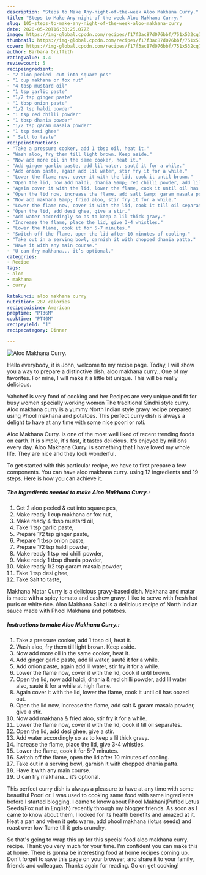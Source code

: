 ```yaml
---
description: "Steps to Make Any-night-of-the-week Aloo Makhana Curry."
title: "Steps to Make Any-night-of-the-week Aloo Makhana Curry."
slug: 105-steps-to-make-any-night-of-the-week-aloo-makhana-curry
date: 2020-05-20T16:30:25.077Z
image: https://img-global.cpcdn.com/recipes/f17f3ac87d076bbf/751x532cq70/aloo-makhana-curry-recipe-main-photo.jpg
thumbnail: https://img-global.cpcdn.com/recipes/f17f3ac87d076bbf/751x532cq70/aloo-makhana-curry-recipe-main-photo.jpg
cover: https://img-global.cpcdn.com/recipes/f17f3ac87d076bbf/751x532cq70/aloo-makhana-curry-recipe-main-photo.jpg
author: Barbara Griffith
ratingvalue: 4.4
reviewcount: 5
recipeingredient:
- "2 aloo peeled  cut into square pcs"
- "1 cup makhana or fox nut"
- "4 tbsp mustard oil"
- "1 tsp garlic paste"
- "1/2 tsp ginger paste"
- "1 tbsp onion paste"
- "1/2 tsp haldi powder"
- "1 tsp red chilli powder"
- "1 tbsp dhania powder"
- "1/2 tsp garam masala powder"
- "1 tsp desi ghee"
- " Salt to taste"
recipeinstructions:
- "Take a pressure cooker, add 1 tbsp oil, heat it."
- "Wash aloo, fry them till light brown. Keep aside."
- "Now add more oil in the same cooker, heat it."
- "Add ginger garlic paste, add lil water, sauté it for a while."
- "Add onion paste, again add lil water, stir fry it for a while."
- "Lower the flame now, cover it with the lid, cook it until brown."
- "Open the lid, now add haldi, dhania &amp; red chilli powder, add lil water also, sauté it for a while at high flame."
- "Again cover it with the lid, lower the flame, cook it until oil has oozed out."
- "Open the lid now, increase the flame, add salt &amp; garam masala powder, give a stir."
- "Now add makhana &amp; fried aloo, stir fry it for a while."
- "Lower the flame now, cover it with the lid, cook it till oil separates."
- "Open the lid, add desi ghee, give a stir."
- "Add water accordingly so as to keep a lil thick gravy."
- "Increase the flame, place the lid, give 3-4 whistles."
- "Lower the flame, cook it for 5-7 minutes."
- "Switch off the flame, open the lid after 10 minutes of cooling."
- "Take out in a serving bowl, garnish it with chopped dhania patta."
- "Have it with any main course."
- "U can fry makhana... it’s optional."
categories:
- Recipe
tags:
- aloo
- makhana
- curry

katakunci: aloo makhana curry 
nutrition: 287 calories
recipecuisine: American
preptime: "PT36M"
cooktime: "PT40M"
recipeyield: "1"
recipecategory: Dinner

---
```



![Aloo Makhana Curry.](https://img-global.cpcdn.com/recipes/f17f3ac87d076bbf/751x532cq70/aloo-makhana-curry-recipe-main-photo.jpg)

Hello everybody, it is John, welcome to my recipe page. Today, I will show you a way to prepare a distinctive dish, aloo makhana curry.. One of my favorites. For mine, I will make it a little bit unique. This will be really delicious.

Vahchef is very fond of cooking and her Recipes are very unique and fit for busy women specially working women The traditional Sindhi style curry. Aloo makhana curry is a yummy North Indian style gravy recipe prepared using Phool makhana and potatoes. This perfect curry dish is always a delight to have at any time with some nice poori or roti.

Aloo Makhana Curry. is one of the most well liked of recent trending foods on earth. It is simple, it's fast, it tastes delicious. It's enjoyed by millions every day. Aloo Makhana Curry. is something that I have loved my whole life. They are nice and they look wonderful.


To get started with this particular recipe, we have to first prepare a few components. You can have aloo makhana curry. using 12 ingredients and 19 steps. Here is how you can achieve it.

<!--inarticleads1-->

##### The ingredients needed to make Aloo Makhana Curry.:

1. Get 2 aloo peeled &amp; cut into square pcs,
1. Make ready 1 cup makhana or fox nut,
1. Make ready 4 tbsp mustard oil,
1. Take 1 tsp garlic paste,
1. Prepare 1/2 tsp ginger paste,
1. Prepare 1 tbsp onion paste,
1. Prepare 1/2 tsp haldi powder,
1. Make ready 1 tsp red chilli powder,
1. Make ready 1 tbsp dhania powder,
1. Make ready 1/2 tsp garam masala powder,
1. Take 1 tsp desi ghee,
1. Take  Salt to taste,


Makhana Matar Curry is a delicious gravy-based dish. Makhana and matar is made with a spicy tomato and cashew gravy. I like to serve with fresh hot puris or white rice. Aloo Makhana Sabzi is a delicious recipe of North Indian sauce made with Phool Makhana and potatoes. 

<!--inarticleads2-->

##### Instructions to make Aloo Makhana Curry.:

1. Take a pressure cooker, add 1 tbsp oil, heat it.
1. Wash aloo, fry them till light brown. Keep aside.
1. Now add more oil in the same cooker, heat it.
1. Add ginger garlic paste, add lil water, sauté it for a while.
1. Add onion paste, again add lil water, stir fry it for a while.
1. Lower the flame now, cover it with the lid, cook it until brown.
1. Open the lid, now add haldi, dhania &amp; red chilli powder, add lil water also, sauté it for a while at high flame.
1. Again cover it with the lid, lower the flame, cook it until oil has oozed out.
1. Open the lid now, increase the flame, add salt &amp; garam masala powder, give a stir.
1. Now add makhana &amp; fried aloo, stir fry it for a while.
1. Lower the flame now, cover it with the lid, cook it till oil separates.
1. Open the lid, add desi ghee, give a stir.
1. Add water accordingly so as to keep a lil thick gravy.
1. Increase the flame, place the lid, give 3-4 whistles.
1. Lower the flame, cook it for 5-7 minutes.
1. Switch off the flame, open the lid after 10 minutes of cooling.
1. Take out in a serving bowl, garnish it with chopped dhania patta.
1. Have it with any main course.
1. U can fry makhana... it’s optional.


This perfect curry dish is always a pleasure to have at any time with some beautiful Poori or. I was used to cooking same food with same ingredients before I started blogging. I came to know about Phool Makhani(Puffed Lotus Seeds/Fox nut in English) recently through my blogger friends. As soon as I came to know about them, I looked for its health benefits and amazed at it. Heat a pan and when it gets warm, add phool makhana (lotus seeds) and roast over low flame till it gets crunchy. 

So that's going to wrap this up for this special food aloo makhana curry. recipe. Thank you very much for your time. I'm confident you can make this at home. There is gonna be interesting food at home recipes coming up. Don't forget to save this page on your browser, and share it to your family, friends and colleague. Thanks again for reading. Go on get cooking!
